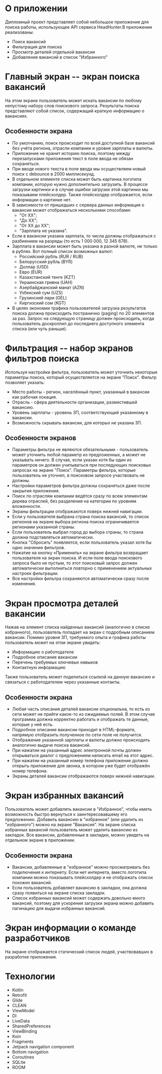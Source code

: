 О приложении
========================
Дипломный проект представляет собой небольшое приложение для поиска работы, использующее API сервиса HeadHunter.В приложении реализованы:

* Поиск вакансий
* Фильтрация для поиска
* Просмотр деталей отдельной вакансии
* Добавление вакансий в список "Избранного"
  
Главный экран -- экран поиска вакансий
========================

На этом экране пользователь может искать вакансии по любому непустому набору слов поискового запроса. Результаты поиска представляют собой список, содержащий краткую информацию о вакансиях.

Особенности экрана
------------------------

* По умолчанию, поиск происходит по всей доступной базе вакансий без учёта региона, отрасли компании и уровня зарплаты и валюты.
* Приложение не хранит историю поиска, поэтому между перезапусками приложения текст в поле ввода не обязан сохраняться.
* При вводе нового текста в поле ввода мы осуществляем новый поиск с debounce в 2000 миллисекунд.
* В отдельном элементе списка может быть картинка логотипа компании, которую нужно дополнительно загрузить. В процессе загрузки картинки и в случае ошибки загрузки этой картинки мы показываем плейсхолдер. Также плейсхолдер отображается, если информации о картинке нет.
* В зависимости от пришедших с сервера данных информация о вакансии может отображаться несколькими способами:
  - "От XX";
  - "До XX";
  - "От XX до XX";
  - "Зарплата не указана".
* Если в вакансии указана зарплата, то числа должны отображаться с разбиением на разряды (то есть 1 000 000, 12 345 678).
* Зарплата в вакансии может быть указана в разной валюте, не только в рублях. Вот полный список возможных валют:
  - Российский рубль (RUR / RUB)
  - Белорусский рубль (BYR)
  - Доллар (USD)
  - Евро (EUR)
  - Казахстанский тенге (KZT)
  - Украинская гривна (UAH)
  - Азербайджанский манат (AZN)
  - Узбекский сум (UZS)
  - Грузинский лари (GEL)
  - Киргизский сом (KGT)
* В целях экономии трафика пользователей загрузка результатов поиска должна происходить постранично (paging) по 20 элементов за раз. Запрос на следующую страницу должен происходить, когда пользователь доскроллил до последнего доступного элемента списка (или чуть раньше).
  
Фильтрация -- набор экранов фильтров поиска
========================

Используя настройки фильтра, пользователь может уточнить некоторые параметры поиска, который осуществляется на экране "Поиск". Фильтр позволяет указать:

* Место работы - регион, населённый пункт, указанный в вакансии как рабочая локация.
* Отрасль - сфера деятельности организации, разместившей вакансию.
* Уровень зарплаты - уровень ЗП, соответствующий указанному в вакансии.
* Возможность скрывать вакансии, для которых не указана ЗП.
  
Особенности экранов
------------------------

* Параметры фильтра не являются обязательными - пользователь может уточнить любой параметр из предложенных, а может не указывать ничего. В случае, если указан хотя бы один из параметров он должен учитываться при последующих поисковых запросах на экране "Поиск". Параметры фильтра, которые пользователь не уточнял, в поисковом запросе участвовать не должны.
* Настройки параметров фильтра должны сохраняться даже после закрытия приложения.
* Поиск по отраслям компании ведётся сразу по всем элементам дерева отраслей, без разделения на категории по уровням вложенности.
* Экраны фильтрации отображаются поверх нижней навигации.
* Если у пользователя выбрана страна поиска вакансий, то список регионов на экране выбора региона поиска ограничивается регионами указанной страны.
* Если пользователь выбрал город до выбора страны, то страна должна подставляться автоматически.
* Кнопка "Сбросить" появляется, если пользователь указал хотя бы одно значение фильтров.
* Нажатие на кнопку «Применить» на экране фильтра возвращает пользователя на экран поиска. И если поле ввода поискового запроса было не пустым, то этот поисковый запрос должен автоматически выполниться повторно с применением актуальных настроек фильтрации.
* Все настройки фильтра сохраняются автоматически сразу после изменения.

Экран просмотра деталей вакансии
========================

Нажав на элемент списка найденных вакансий (аналогично в списке избранного), пользователь попадает на экран с подробным описанием вакансии. Помимо уровня ЗП, требуемого опыта и графика работы пользователь может на этом экране увидеть:

* Информацию о работодателе
* Подробное описание вакансии
* Перечень требуемых ключевых навыков
* Контактную информацию
  
Также пользователь может поделиться ссылкой на данную вакансию и связаться с работодателем через указанные контакты.

Особенности экрана
------------------------

* Любая часть описания деталей вакансии опциональна, то есть из сети может не прийти какое-то из ожидаемых полей. В этом случае программа должна корректно работать и отображать те данные, которые у неё есть.
* Подробное описание вакансии приходит в HTML-формате, напрямую отобразить полученное по сети поле не получится.
* Отображение указанной зарплаты и валюты должно происходить аналогично выдаче поиска вакансий.
* При нажатии на указанный адрес электронной почты должен открываться диалог с предложением написать email на этот адрес.
* При нажатии на указанный номер телефона приложение должно открыть приложение для звонка, в котором уже будет отображён номер телефона.
* Экраны деталей вакансии отображаются поверх нижней навигации.
  
Экран избранных вакансий
========================

Пользователь может добавлять вакансии в "Избранное", чтобы иметь возможность быстро вернуться к заинтересовавшему его предложению. Добавить вакансию в "избранное" (или удалить из "избранного") можно на экране "Вакансия". На экране списка избранных вакансий пользователь может удалить вакансию из закладок. Все вакансии, добавленные в закладки, можно увидеть на отдельном экране в приложении.

Особенности экрана
------------------------

* Вакансии, добавленные в "избранное" можно просматривать без подключения к интернету. Если нет интернета, вместо логотипа компании можно показывать плейсхолдер и не отображать список похожих вакансий.
* Если пользователь добавляет вакансию в закладки, она должна сразу появиться на экране списка закладок.
* Список избранных вакансий может содержать довольно много вакансий, поэтому для ускорения загрузки экрана можно добавить пагинацию для выдачи избранных вакансий.
  
Экран информации о команде разработчиков
========================

На экране отображается статический список людей, участвовавших в разработке приложения.

Технологии
========================

* Kotlin
* Retrofit
* Glide
* CLEAN
* ViewModel
* DI
* LiveData
* SharedPreferences
* ViewBinding
* Koin
* Fragments
* Jetpack navigation component
* Bottom navigation
* Сoroutines
* SQLite
* ROOM
